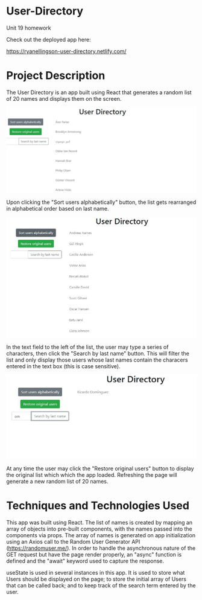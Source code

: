 # User-Directory
Unit 19 homework

Check out the deployed app here:

https://ryanellingson-user-directory.netlify.com/

# Project Description
The User Directory is an app built using React that generates a random list of 20 names and displays them on the screen.

![Screenshot of app on loading](https://github.com/RyanEllingson/User-Directory/blob/master/public/assets/images/Screenshot1.JPG)

Upon clicking the "Sort users alphabetically" button, the list gets rearranged in alphabetical order based on last name.

![Screenshot of sorted list](https://github.com/RyanEllingson/User-Directory/blob/master/public/assets/images/Screenshot2.JPG)

In the text field to the left of the list, the user may type a series of characters, then click the "Search by last name" button.  This will filter the list and only display those users whose last names contain the characers entered in the text box (this is case sensitive).

![Screenshot of filtered list](https://github.com/RyanEllingson/User-Directory/blob/master/public/assets/images/Screenshot3.JPG)

At any time the user may click the "Restore original users" button to display the original list which which the app loaded.  Refreshing the page will generate a new random list of 20 names.

# Techniques and Technologies Used
This app was built using React.  The list of names is created by mapping an array of objects into pre-built components, with the names passed into the components via props.  The array of names is generated on app initialization using an Axios call to the Random User Generator API (https://randomuser.me/).  In order to handle the asynchronous nature of the GET request but have the page render properly, an "async" function is defined and the "await" keyword used to capture the response.

useState is used in several instances in this app.  It is used to store what Users should be displayed on the page; to store the initial array of Users that can be called back; and to keep track of the search term entered by the user.